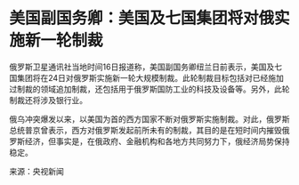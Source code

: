 # 美国副国务卿：美国及七国集团将对俄实施新一轮制裁

俄罗斯卫星通讯社当地时间16日报道称，美国副国务卿纽兰日前表示，美国及七国集团将在24日对俄罗斯实施新一轮大规模制裁。此轮制裁目标包括对已经施加过制裁的领域追加制裁，还包括用于俄罗斯国防工业的科技及设备等。另外，此轮制裁还将涉及银行业。

俄乌冲突爆发以来，以美国为首的西方国家不断对俄罗斯实施制裁。对此，俄罗斯总统普京曾表示，西方对俄罗斯发起前所未有的制裁，其目的是在短时间内摧毁俄罗斯经济，但事实是，在俄政府、金融机构和各地方共同努力下，俄经济局势保持稳定。

来源：央视新闻

